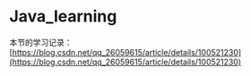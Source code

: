 # Java_learning
本节的学习记录：[https://blog.csdn.net/qq_26059615/article/details/100521230](https://blog.csdn.net/qq_26059615/article/details/100521230)
